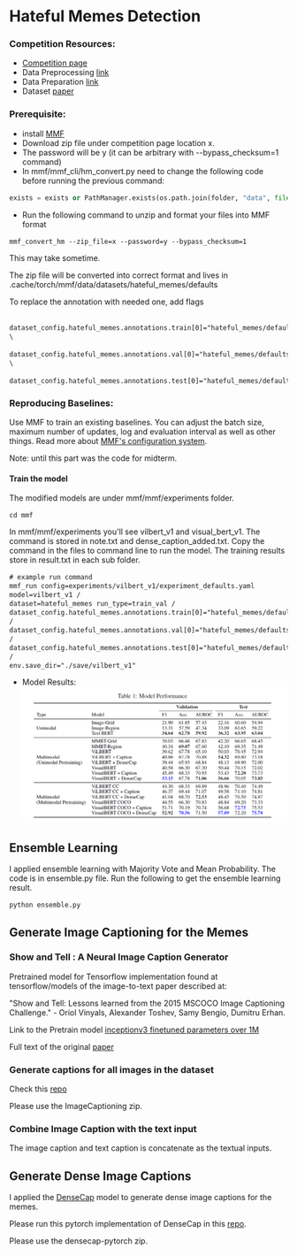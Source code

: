# Hateful Memes Detection

### Competition Resources:

- [Competition page](https://hatefulmemeschallenge.com/)
- Data Preprocessing [link](https://github.com/HimariO/HatefulMemesChallenge/tree/main/data_utils)
- Data Preparation [link](https://github.com/facebookresearch/mmf/blob/master/projects/hateful_memes/README.md#prerequisites)
- Dataset [paper](https://arxiv.org/abs/2005.04790)


### Prerequisite: 
- install [MMF](https://mmf.sh/docs)
- Download zip file under competition page location x.
- The password will be y (it can be arbitrary with --bypass_checksum=1 command)
- In mmf/mmf_cli/hm_convert.py need to change the following code before running the previous command:
```python
exists = exists or PathManager.exists(os.path.join(folder, "data", file)) to exists = exists or PathManager.exists(os.path.join(folder, "hateful_memes", file))
```
- Run the following command to unzip and format your files into MMF format
```
mmf_convert_hm --zip_file=x --password=y --bypass_checksum=1
```
This may take sometime.

The zip file will be converted into correct format and lives in .cache/torch/mmf/data/datasets/hateful_memes/defaults

To replace the annotation with needed one, add flags 

```commandline
  dataset_config.hateful_memes.annotations.train[0]="hateful_memes/defaults/annotations/train.jsonl" \
  dataset_config.hateful_memes.annotations.val[0]="hateful_memes/defaults/annotations/dev_unseen.jsonl" \
  dataset_config.hateful_memes.annotations.test[0]="hateful_memes/defaults/annotations/test_unseen.jsonl"
```

### Reproducing Baselines:

Use MMF to train an existing baselines. You can adjust the batch size, maximum number of updates, log and evaluation interval as well as other things. Read more about [MMF's configuration system](https://mmf.sh/docs/notes/configuration/).

Note: until this part was the code for midterm.

#### Train the model

The modified models are under mmf/mmf/experiments folder. 

```commandline
cd mmf
```

In mmf/mmf/experiments you'll see vilbert_v1 and visual_bert_v1. The command is stored in note.txt and dense_caption_added.txt. Copy the command in the files to command line to run the model. The training results store in result.txt in each sub folder.
```
# example run command
mmf_run config=experiments/vilbert_v1/experiment_defaults.yaml model=vilbert_v1 /
dataset=hateful_memes run_type=train_val /
dataset_config.hateful_memes.annotations.train[0]="hateful_memes/defaults/annotations/caption_added/caption_train.jsonl" /
dataset_config.hateful_memes.annotations.val[0]="hateful_memes/defaults/annotations/caption_added/caption_dev_unseen.jsonl" /
dataset_config.hateful_memes.annotations.test[0]="hateful_memes/defaults/annotations/caption_added/caption_test_unseen.jsonl" /
env.save_dir="./save/vilbert_v1"
```
- Model Results:
![img_4.png](img_4.png)


## Ensemble Learning

I applied ensemble learning with Majority Vote and Mean Probability. The code is in ensemble.py file. Run the following to get the ensemble learning result.

```commandline
python ensemble.py
```

## Generate Image Captioning for the Memes

### Show and Tell : A Neural Image Caption Generator
Pretrained model for Tensorflow implementation found at tensorflow/models of the image-to-text paper described at:

"Show and Tell: Lessons learned from the 2015 MSCOCO Image Captioning Challenge." - Oriol Vinyals, Alexander Toshev, Samy Bengio, Dumitru Erhan.

Link to the Pretrain model [inceptionv3 finetuned parameters over 1M](https://drive.google.com/file/d/1r4-9FEIbOUyBSvA-fFVFgvhFpgee6sF5/view)

Full text of the original [paper](http://arxiv.org/abs/1609.06647) 

### Generate captions for all images in the dataset

Check this [repo](https://github.com/evahuyn/ImageCaptioning)

Please use the ImageCaptioning zip.

### Combine Image Caption with the text input

The image caption and text caption is concatenate as the textual inputs. 

## Generate Dense Image Captions

I applied the [DenseCap](https://cs.stanford.edu/people/karpathy/densecap/) model to generate dense image captions for the memes. 

Please run this pytorch implementation of DenseCap in this [repo](https://github.com/evahuyn/densecap-pytorch). 

Please use the densecap-pytorch zip. 

